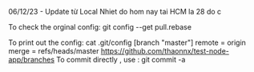 06/12/23 - Update từ Local
Nhiet do hom nay tai HCM la 28 do c

To check the orginal config: git config --get pull.rebase


To print out the config: cat .git/config
[branch "master"]
	remote = origin
	merge = refs/heads/master
https://github.com/thaonnx/test-node-app/branches
To commit directly , use : git commit -a





